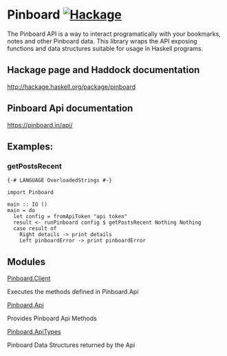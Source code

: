 # Pinboard [![Hackage](https://img.shields.io/hackage/v/pinboard.svg?style=flat)](https://hackage.haskell.org/package/pinboard)

The Pinboard API is a way to interact programatically with
your bookmarks, notes and other Pinboard data. This
library wraps the API exposing functions and data
structures suitable for usage in Haskell programs.

## Hackage page and Haddock documentation
<http://hackage.haskell.org/package/pinboard>

## Pinboard Api documentation

<https://pinboard.in/api/>

## Examples: 

### getPostsRecent
``` {.haskell}
{-# LANGUAGE OverloadedStrings #-}

import Pinboard

main :: IO ()
main = do
  let config = fromApiToken "api token"
  result <- runPinboard config $ getPostsRecent Nothing Nothing
  case result of
    Right details -> print details
    Left pinboardError -> print pinboardError
```
## Modules

[Pinboard.Client](https://hackage.haskell.org/package/pinboard/docs/Pinboard-Client.html)

  Executes the methods defined in Pinboard.Api

[Pinboard.Api](https://hackage.haskell.org/package/pinboard/docs/Pinboard-Api.html)

  Provides Pinboard Api Methods

[Pinboard.ApiTypes](https://hackage.haskell.org/package/pinboard/docs/Pinboard-ApiTypes.html)

  Pinboard Data Structures returned by the Api
